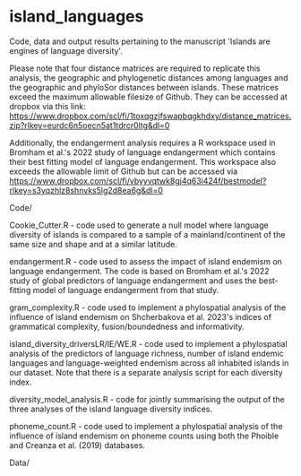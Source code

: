 # island_languages
Code, data and output results pertaining to the manuscript 'Islands are engines of language diversity'.

Please note that four distance matrices are required to replicate this analysis, the geographic and phylogenetic distances among languages and the geographic and phyloSor distances between islands. These matrices exceed the maximum allowable filesize of Github. They can be accessed at dropbox via this link: https://www.dropbox.com/scl/fi/1toxqgzjfswapbqgkhdxy/distance_matrices.zip?rlkey=eurdc6n5oecn5at1tdrcr0ltg&dl=0 

Additionally, the endangerment analysis requires a R workspace used in Bromham et al.'s 2022 study of language endangerment which contains their best fitting model of language endangerment. This workspace also exceeds the allowable limit of Github but can be accessed via https://www.dropbox.com/scl/fi/vbyyvqtwk8gj4q63i424f/bestmodel?rlkey=s3yqzhlz8shnvks5lg2d8ea6g&dl=0  

Code/

Cookie_Cutter.R - code used to generate a null model where language diversity of islands is compared to a sample of a mainland/continent of the same size and shape and at a similar latitude.

endangerment.R - code used to assess the impact of island endemism on language endangerment. The code is based on Bromham et al.'s 2022 study of global predictors of language endangerment and uses the best-fitting model of language endangerment from that study. 

gram_complexity.R - code used to implement a phylospatial analysis of the influence of island endemism on Shcherbakova et al. 2023's indices of grammatical complexity, fusion/boundedness and informativity.

island_diversity_driversLR/IE/WE.R - code used to implement a phylospatial analysis of the predictors of language richness, number of island endemic languages and language-weighted endemism across all inhabited islands in our dataset. Note that there is a separate analysis script for each diversity index.

diversity_model_analysis.R - code for jointly summarising the output of the three analyses of the island language diversity indices.

phoneme_count.R - code used to implement a phylospatial analysis of the influence of island endemism on phoneme counts using both the Phoible and Creanza et al. (2019) databases.

Data/


